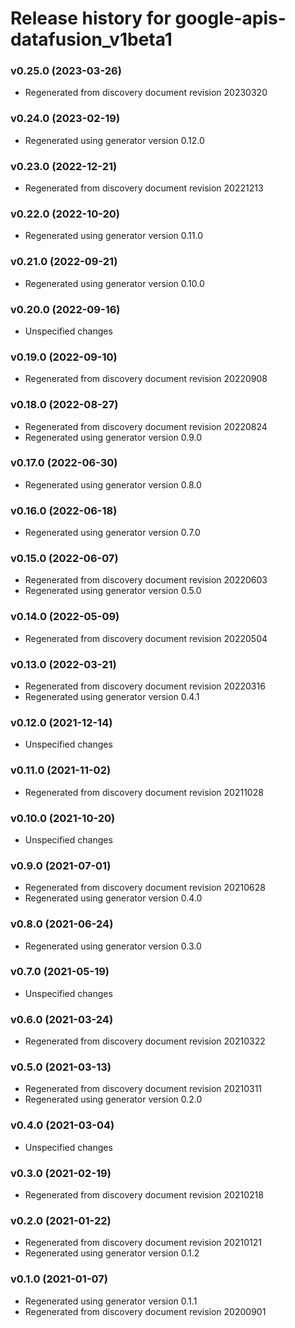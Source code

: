 # Release history for google-apis-datafusion_v1beta1

### v0.25.0 (2023-03-26)

* Regenerated from discovery document revision 20230320

### v0.24.0 (2023-02-19)

* Regenerated using generator version 0.12.0

### v0.23.0 (2022-12-21)

* Regenerated from discovery document revision 20221213

### v0.22.0 (2022-10-20)

* Regenerated using generator version 0.11.0

### v0.21.0 (2022-09-21)

* Regenerated using generator version 0.10.0

### v0.20.0 (2022-09-16)

* Unspecified changes

### v0.19.0 (2022-09-10)

* Regenerated from discovery document revision 20220908

### v0.18.0 (2022-08-27)

* Regenerated from discovery document revision 20220824
* Regenerated using generator version 0.9.0

### v0.17.0 (2022-06-30)

* Regenerated using generator version 0.8.0

### v0.16.0 (2022-06-18)

* Regenerated using generator version 0.7.0

### v0.15.0 (2022-06-07)

* Regenerated from discovery document revision 20220603
* Regenerated using generator version 0.5.0

### v0.14.0 (2022-05-09)

* Regenerated from discovery document revision 20220504

### v0.13.0 (2022-03-21)

* Regenerated from discovery document revision 20220316
* Regenerated using generator version 0.4.1

### v0.12.0 (2021-12-14)

* Unspecified changes

### v0.11.0 (2021-11-02)

* Regenerated from discovery document revision 20211028

### v0.10.0 (2021-10-20)

* Unspecified changes

### v0.9.0 (2021-07-01)

* Regenerated from discovery document revision 20210628
* Regenerated using generator version 0.4.0

### v0.8.0 (2021-06-24)

* Regenerated using generator version 0.3.0

### v0.7.0 (2021-05-19)

* Unspecified changes

### v0.6.0 (2021-03-24)

* Regenerated from discovery document revision 20210322

### v0.5.0 (2021-03-13)

* Regenerated from discovery document revision 20210311
* Regenerated using generator version 0.2.0

### v0.4.0 (2021-03-04)

* Unspecified changes

### v0.3.0 (2021-02-19)

* Regenerated from discovery document revision 20210218

### v0.2.0 (2021-01-22)

* Regenerated from discovery document revision 20210121
* Regenerated using generator version 0.1.2

### v0.1.0 (2021-01-07)

* Regenerated using generator version 0.1.1
* Regenerated from discovery document revision 20200901

